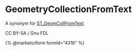 # GeometryCollectionFromText

A synonym for [ST\_GeomCollFromText](st_geomcollfromtext.md).

CC BY-SA / Gnu FDL

{% @marketo/form formId="4316" %}
